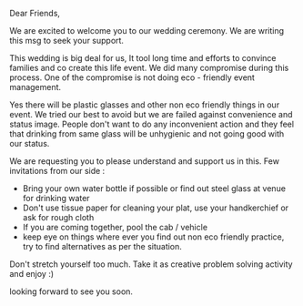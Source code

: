 Dear Friends, 

We are excited to welcome you to our wedding ceremony. 
We are writing this msg to seek your support.

This wedding is big deal for us, It tool long time and efforts to convince families and co create this life event.
We did many compromise during this process. One of the compromise is not doing eco - friendly event management. 

Yes there will be plastic glasses and other non eco friendly things in our event. We tried our best to avoid but we are failed against convenience and status image. People don't want to do any inconvenient action and they feel that drinking from same glass will be unhygienic and not going good with our status. 

We are requesting you to please understand and support us in this. Few invitations from our side :

- Bring your own water bottle if possible or find out steel glass at venue for drinking water 
- Don't use tissue paper for cleaning your plat, use your handkerchief or ask for rough cloth 
- If you are coming together, pool the cab / vehicle 
- keep eye on things where ever you find out non eco friendly practice, try to find alternatives as per the situation.

Don't stretch yourself too much. Take it as creative problem solving activity and enjoy :)

looking forward to see you soon. 